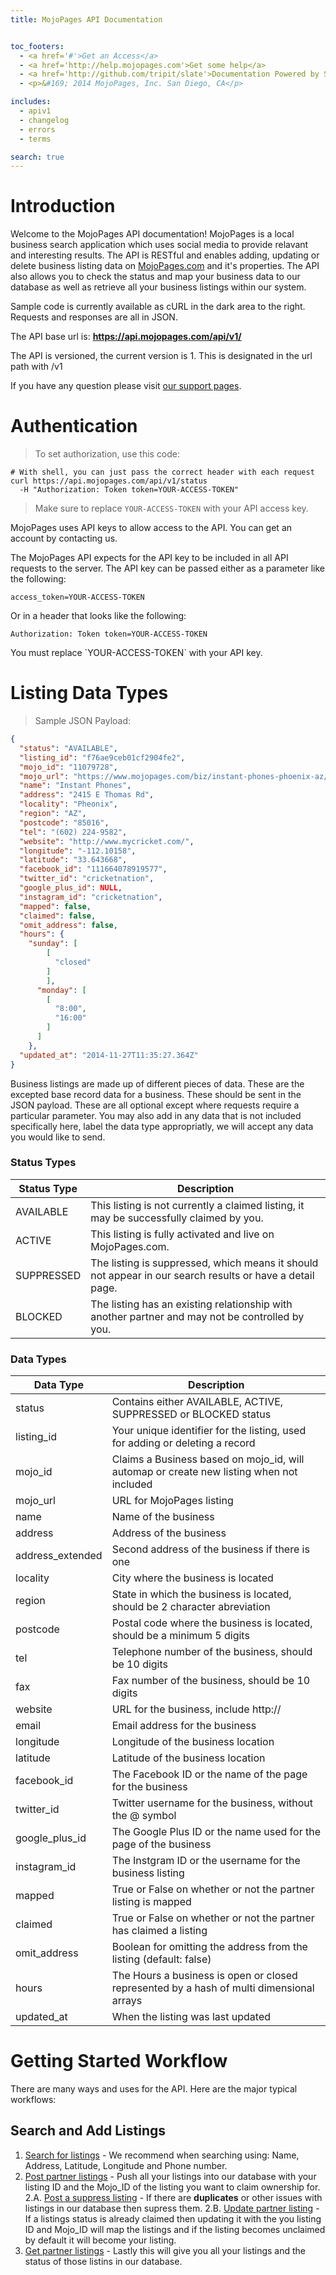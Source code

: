 ```yaml
---
title: MojoPages API Documentation


toc_footers:
  - <a href='#'>Get an Access</a>
  - <a href='http://help.mojopages.com'>Get some help</a>
  - <a href='http://github.com/tripit/slate'>Documentation Powered by Slate</a>
  - <p>&#169; 2014 MojoPages, Inc. San Diego, CA</p>

includes:
  - apiv1
  - changelog
  - errors
  - terms

search: true
---
```


# Introduction

Welcome to the MojoPages API documentation! MojoPages is a local business search application which uses social media to provide relavant and interesting results. The API is RESTful and enables adding, updating or delete business listing data on [MojoPages.com](http://mojopages.com) and it's properties. The API also allows you to check the status and map your business data to our database as well as retrieve all your business listings within our system.

Sample code is currently available as cURL in the dark area to the right. Requests and responses are all in JSON.

The API base url is: **https://api.mojopages.com/api/v1/**

The API is versioned, the current version is 1. This is designated in the url path with /v1

If you have any question please visit [our support pages](http://help.mojopages.com).


# Authentication

> To set authorization, use this code:

```shell
# With shell, you can just pass the correct header with each request
curl https://api.mojopages.com/api/v1/status
  -H "Authorization: Token token=YOUR-ACCESS-TOKEN"
```

> Make sure to replace `YOUR-ACCESS-TOKEN` with your API access key.

MojoPages uses API keys to allow access to the API. You can get an account by contacting us.

The MojoPages API expects for the API key to be included in all API requests to the server. The API key can be passed either as a parameter like the following:

`access_token=YOUR-ACCESS-TOKEN`

Or in a header that looks like the following:

`Authorization: Token token=YOUR-ACCESS-TOKEN`

<aside class="notice">
You must replace `YOUR-ACCESS-TOKEN` with your API key.
</aside>

# Listing Data Types

> Sample JSON Payload:

```json
{
  "status": "AVAILABLE",
  "listing_id": "f76ae9ceb01cf2904fe2",
  "mojo_id": "11079728",
  "mojo_url": "https://www.mojopages.com/biz/instant-phones-phoenix-az/11079728",
  "name": "Instant Phones",
  "address": "2415 E Thomas Rd",
  "locality": "Pheonix",
  "region": "AZ",
  "postcode": "85016",
  "tel": "(602) 224-9582",
  "website": "http://www.mycricket.com/",
  "longitude": "-112.10158",
  "latitude": "33.643668",
  "facebook_id": "111664078919577",
  "twitter_id": "cricketnation",
  "google_plus_id": NULL,
  "instagram_id": "cricketnation",
  "mapped": false,
  "claimed": false,
  "omit_address": false,
  "hours": {
    "sunday": [
        [
          "closed"
        ]
        ],
      "monday": [
        [
          "8:00",
          "16:00"
        ]
      ]
    },
  "updated_at": "2014-11-27T11:35:27.364Z"
}

```

Business listings are made up of different pieces of data. These are the excepted base record data for a business. These should be sent in the JSON payload. These are all optional except where requests require a particular parameter. You may also add in any data that is not included specifically here, label the data type appropriatly, we will accept any data you would like to send.

### Status Types

Status Type | Description
--------- | -----------
AVAILABLE | This listing is not currently a claimed listing, it may be successfully claimed by you.
ACTIVE | This listing is fully activated and live on MojoPages.com.
SUPPRESSED | The listing is suppressed, which means it should not appear in our search results or have a detail page.
BLOCKED | The listing has an existing relationship with another partner and may not be controlled by you.

### Data Types

Data Type | Description
--------- | -----------
status | Contains either AVAILABLE, ACTIVE, SUPPRESSED or BLOCKED status
listing_id | Your unique identifier for the listing, used for adding or deleting a record
mojo_id | Claims a Business based on mojo_id, will automap or create new listing when not included
mojo_url | URL for MojoPages listing
name | Name of the business
address | Address of the business
address_extended | Second address of the business if there is one
locality | City where the business is located
region | State in which the business is located, should be 2 character abreviation
postcode | Postal code where the business is located, should be a minimum 5 digits
tel | Telephone number of the business, should be 10 digits
fax | Fax number of the business, should be 10 digits
website |  URL for the business, include http://
email | Email address for the business
longitude | Longitude of the business location
latitude | Latitude of the business location
facebook_id | The Facebook ID or the name of the page for the business
twitter_id | Twitter username for the business, without the @ symbol
google_plus_id | The Google Plus ID or the name used for the page of the business
instagram_id | The Instgram ID or the username for the business listing
mapped | True or False on whether or not the partner listing is mapped
claimed | True or False on whether or not the partner has claimed a listing
omit_address | Boolean for omitting the address from the listing (default: false)
hours | The Hours a business is open or closed represented by a hash of multi dimensional arrays
updated_at | When the listing was last updated

# Getting Started Workflow

There are many ways and uses for the API. Here are the major typical workflows:

## Search and Add Listings
1. [Search for listings](#get-a-search-for-listings-in-json) - We recommend when searching using:  Name, Address, Latitude, Longitude and Phone number.
2. [Post partner listings](#post-a-new-partner-listing) - Push all your listings into our database with your listing ID and the Mojo_ID of the listing you want to claim ownership for.
2.A. [Post a suppress listing](#post-suppress-a-listing) - If there are **duplicates** or other issues with listings in our database then supress them.
2.B. [Update partner listing](#update-a-partner-listing) - If a listings status is already claimed then updating it with the you listing ID and Mojo_ID will map the listings and if the listing becomes unclaimed by default it will become your listing.
3. [Get partner listings](#get-partner-listings-in-json) - Lastly this will give you all your listings and the status of those listins in our database.
